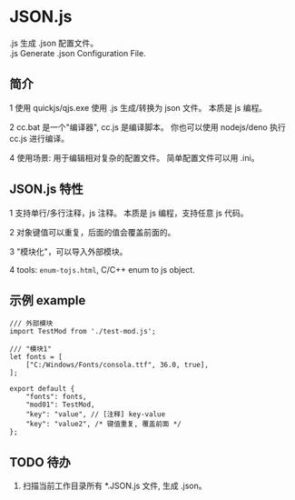 
# JSON.js

.js 生成 .json 配置文件。<br/>
.js Generate .json Configuration File.

## 简介

1 使用 quickjs/qjs.exe 使用 .js 生成/转换为 json 文件。
	本质是 js 编程。

2 cc.bat 是一个"编译器", cc.js 是编译脚本。
	你也可以使用 nodejs/deno 执行 cc.js 进行编译。

4 使用场景: 
	用于编辑相对复杂的配置文件。
	简单配置文件可以用 .ini。
	
## JSON.js 特性

1 支持单行/多行注释，js 注释。
	本质是 js 编程，支持任意 js 代码。
	
2 对象键值可以重复，后面的值会覆盖前面的。

3 "模块化"，可以导入外部模块。

4 tools: `enum-tojs.html`, C/C++ enum to js object.

## 示例 example

```
/// 外部模块
import TestMod from './test-mod.js';

/// "模块1"
let fonts = [
	["C:/Windows/Fonts/consola.ttf", 36.0, true],
];

export default {
	"fonts": fonts,
	"mod01": TestMod,
	"key": "value", // [注释] key-value
	"key": "value2", /* 键值重复, 覆盖前面 */
};
```

## TODO 待办

1. 扫描当前工作目录所有 *.JSON.js 文件, 生成 .json。

